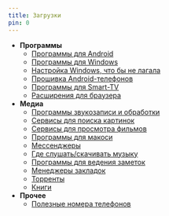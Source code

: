 ```yaml
---
title: Загрузки
pin: 0
---
```


- **Программы**
	- [Программы для Android](./r/android.md)
	- [Программы для Windows](/r/windows.md)
	- [Настройка Windows, что бы не лагала](/r/winconfig.md)
	- [Прошивка Android-телефонов](/r/adb.md)
	- [Программы для Smart-TV](/r/smart-tv.md)
	- [Расширения для браузера](/r/addons.md)
- **Медиа**
	- [Программы звукозаписи и обработки](/r/audacity.md)
	- [Сервисы для поиска картинок](/r/images.md)
	- [Сервисы для просмотра фильмов](/r/kino.md)
	- [Программы для макоси](/r/macos.md)
	- [Мессенджеры](/r/messenger.md)
	- [Где слушать/скачивать музыку](/r/music.md)
	- [Программы для ведения заметок](/r/notes.md)
	- [Менеджеры закладок](/r/tabme.md)
	- [Торренты](/r/torrents.md)
	- [Книги](/r/books.md)
- **Прочее**
	- [Полезные номера телефонов](/r/phonebook.md)

	
	
	
	
	
	
	
	
	
	
	
	
	
	
	
	
	
	
	
	